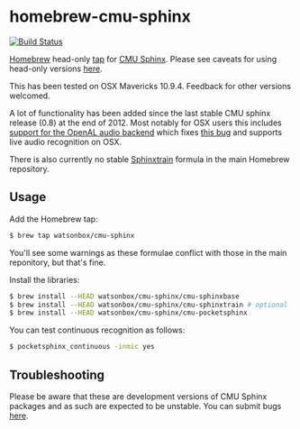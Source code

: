 # homebrew-cmu-sphinx

[![Build Status](http://img.shields.io/travis/watsonbox/homebrew-cmu-sphinx.svg?style=flat)](https://travis-ci.org/watsonbox/homebrew-cmu-sphinx)

[Homebrew](http://brew.sh/) head-only [tap](https://github.com/Homebrew/homebrew/wiki/brew-tap) for [CMU Sphinx](http://cmusphinx.sourceforge.net/). Please see caveats for using head-only versions [here](https://github.com/Homebrew/homebrew-headonly#why-is-head-only-bad).

This has been tested on OSX Mavericks 10.9.4. Feedback for other versions welcomed.

A lot of functionality has been added since the last stable CMU sphinx release (0.8) at the end of 2012. Most notably for OSX users this includes [support for the OpenAL audio backend](https://github.com/cmusphinx/sphinxbase/commit/5cc55c4721273681200e1f754ff0798ac073b950) which fixes [this bug](http://sourceforge.net/p/cmusphinx/bugs/389/) and supports live audio recognition on OSX.

There is also currently no stable [Sphinxtrain](https://github.com/cmusphinx/sphinxtrain) formula in the main Homebrew repository.


## Usage

Add the Homebrew tap:

```bash
$ brew tap watsonbox/cmu-sphinx
```

You'll see some warnings as these formulae conflict with those in the main reponitory, but that's fine.

Install the libraries:

```bash
$ brew install --HEAD watsonbox/cmu-sphinx/cmu-sphinxbase
$ brew install --HEAD watsonbox/cmu-sphinx/cmu-sphinxtrain # optional
$ brew install --HEAD watsonbox/cmu-sphinx/cmu-pocketsphinx
```

You can test continuous recognition as follows:

```bash
$ pocketsphinx_continuous -inmic yes
```


## Troubleshooting

Please be aware that these are development versions of CMU Sphinx packages and as such are expected to be unstable. You can submit bugs [here](https://sourceforge.net/p/cmusphinx/bugs/).
